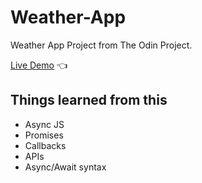 # Weather-App
Weather App Project from The Odin Project.

[Live Demo](https://jonathandalien.github.io/Weather-App/) :point_left:


## Things learned from this

- Async JS
- Promises
- Callbacks
- APIs
- Async/Await syntax
